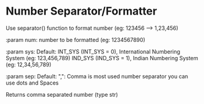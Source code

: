# Number Separator/Formatter
Use separator() function to format number (eg: 123456 --> 1,23,456)

:param num: number to be formatted (eg: 1234567890)

:param sys:
    Default: INT_SYS (INT_SYS = 0), International Numbering System (eg: 123,456,789)
             IND_SYS (IND_SYS = 1), Indian Numbering System (eg: 12,34,56,789)

:param sep:
    Default: ",": Comma is most used number separator
    you can use dots and Spaces
    
Returns comma separated number (type str)
    
    
